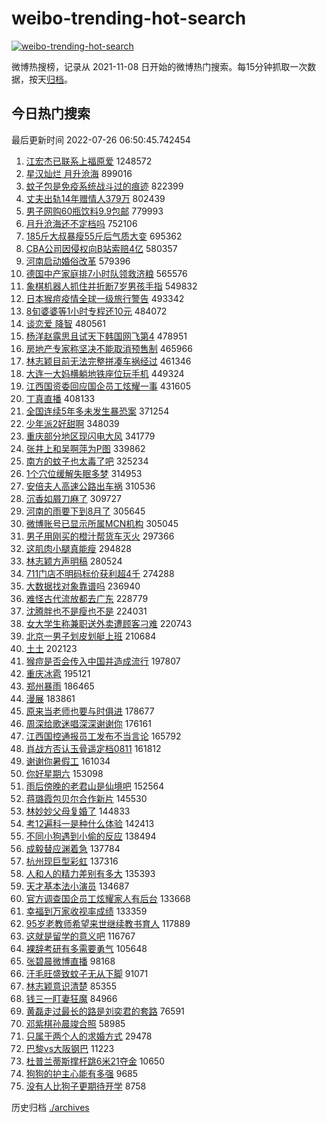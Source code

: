 # weibo-trending-hot-search

[![weibo-trending-hot-search](https://github.com/ameizi/weibo-trending-hot-search/actions/workflows/ci.yml/badge.svg)](https://github.com/ameizi/weibo-trending-hot-search/actions/workflows/ci.yml)

微博热搜榜，记录从 2021-11-08 日开始的微博热门搜索。每15分钟抓取一次数据，按天[归档](./archives)。

## 今日热门搜索

<!-- BEGIN --> 
最后更新时间 2022-07-26 06:50:45.742454 
1. [江宏杰已联系上福原爱](https://s.weibo.com/weibo?q=%23%E6%B1%9F%E5%AE%8F%E6%9D%B0%E5%B7%B2%E8%81%94%E7%B3%BB%E4%B8%8A%E7%A6%8F%E5%8E%9F%E7%88%B1%23&Refer=top) 1248572
1. [星汉灿烂 月升沧海](https://s.weibo.com/weibo?q=%E6%98%9F%E6%B1%89%E7%81%BF%E7%83%82%20%E6%9C%88%E5%8D%87%E6%B2%A7%E6%B5%B7&Refer=top) 899016
1. [蚊子包是免疫系统战斗过的痕迹](https://s.weibo.com/weibo?q=%23%E8%9A%8A%E5%AD%90%E5%8C%85%E6%98%AF%E5%85%8D%E7%96%AB%E7%B3%BB%E7%BB%9F%E6%88%98%E6%96%97%E8%BF%87%E7%9A%84%E7%97%95%E8%BF%B9%23&Refer=top) 822399
1. [丈夫出轨14年赠情人379万](https://s.weibo.com/weibo?q=%23%E4%B8%88%E5%A4%AB%E5%87%BA%E8%BD%A814%E5%B9%B4%E8%B5%A0%E6%83%85%E4%BA%BA379%E4%B8%87%23&Refer=top) 802439
1. [男子网购60瓶饮料9.9包邮](https://s.weibo.com/weibo?q=%23%E7%94%B7%E5%AD%90%E7%BD%91%E8%B4%AD60%E7%93%B6%E9%A5%AE%E6%96%999.9%E5%8C%85%E9%82%AE%23&Refer=top) 779993
1. [月升沧海还不定档吗](https://s.weibo.com/weibo?q=%23%E6%9C%88%E5%8D%87%E6%B2%A7%E6%B5%B7%E8%BF%98%E4%B8%8D%E5%AE%9A%E6%A1%A3%E5%90%97%23&Refer=top) 752106
1. [185斤大叔暴瘦55斤后气质大变](https://s.weibo.com/weibo?q=%23185%E6%96%A4%E5%A4%A7%E5%8F%94%E6%9A%B4%E7%98%A655%E6%96%A4%E5%90%8E%E6%B0%94%E8%B4%A8%E5%A4%A7%E5%8F%98%23&Refer=top) 695362
1. [CBA公司因侵权向B站索赔4亿](https://s.weibo.com/weibo?q=%23CBA%E5%85%AC%E5%8F%B8%E5%9B%A0%E4%BE%B5%E6%9D%83%E5%90%91B%E7%AB%99%E7%B4%A2%E8%B5%944%E4%BA%BF%23&Refer=top) 580357
1. [河南启动婚俗改革](https://s.weibo.com/weibo?q=%23%E6%B2%B3%E5%8D%97%E5%90%AF%E5%8A%A8%E5%A9%9A%E4%BF%97%E6%94%B9%E9%9D%A9%23&Refer=top) 579396
1. [德国中产家庭排7小时队领救济粮](https://s.weibo.com/weibo?q=%23%E5%BE%B7%E5%9B%BD%E4%B8%AD%E4%BA%A7%E5%AE%B6%E5%BA%AD%E6%8E%927%E5%B0%8F%E6%97%B6%E9%98%9F%E9%A2%86%E6%95%91%E6%B5%8E%E7%B2%AE%23&Refer=top) 565576
1. [象棋机器人抓住并折断7岁男孩手指](https://s.weibo.com/weibo?q=%23%E8%B1%A1%E6%A3%8B%E6%9C%BA%E5%99%A8%E4%BA%BA%E6%8A%93%E4%BD%8F%E5%B9%B6%E6%8A%98%E6%96%AD7%E5%B2%81%E7%94%B7%E5%AD%A9%E6%89%8B%E6%8C%87%23&Refer=top) 549832
1. [日本猴痘疫情全球一级旅行警告](https://s.weibo.com/weibo?q=%23%E6%97%A5%E6%9C%AC%E7%8C%B4%E7%97%98%E7%96%AB%E6%83%85%E5%85%A8%E7%90%83%E4%B8%80%E7%BA%A7%E6%97%85%E8%A1%8C%E8%AD%A6%E5%91%8A%23&Refer=top) 493342
1. [8旬婆婆等1小时专程还10元](https://s.weibo.com/weibo?q=%238%E6%97%AC%E5%A9%86%E5%A9%86%E7%AD%891%E5%B0%8F%E6%97%B6%E4%B8%93%E7%A8%8B%E8%BF%9810%E5%85%83%23&Refer=top) 484072
1. [谈恋爱 降智](https://s.weibo.com/weibo?q=%E8%B0%88%E6%81%8B%E7%88%B1%20%E9%99%8D%E6%99%BA&Refer=top) 480561
1. [杨洋赵露思且试天下韩国网飞第4](https://s.weibo.com/weibo?q=%23%E6%9D%A8%E6%B4%8B%E8%B5%B5%E9%9C%B2%E6%80%9D%E4%B8%94%E8%AF%95%E5%A4%A9%E4%B8%8B%E9%9F%A9%E5%9B%BD%E7%BD%91%E9%A3%9E%E7%AC%AC4%23&Refer=top) 478951
1. [房地产专家称坚决不能取消预售制](https://s.weibo.com/weibo?q=%23%E6%88%BF%E5%9C%B0%E4%BA%A7%E4%B8%93%E5%AE%B6%E7%A7%B0%E5%9D%9A%E5%86%B3%E4%B8%8D%E8%83%BD%E5%8F%96%E6%B6%88%E9%A2%84%E5%94%AE%E5%88%B6%23&Refer=top) 465966
1. [林志颖目前无法完整拼凑车祸经过](https://s.weibo.com/weibo?q=%23%E6%9E%97%E5%BF%97%E9%A2%96%E7%9B%AE%E5%89%8D%E6%97%A0%E6%B3%95%E5%AE%8C%E6%95%B4%E6%8B%BC%E5%87%91%E8%BD%A6%E7%A5%B8%E7%BB%8F%E8%BF%87%23&Refer=top) 461346
1. [大连一大妈横躺地铁座位玩手机](https://s.weibo.com/weibo?q=%23%E5%A4%A7%E8%BF%9E%E4%B8%80%E5%A4%A7%E5%A6%88%E6%A8%AA%E8%BA%BA%E5%9C%B0%E9%93%81%E5%BA%A7%E4%BD%8D%E7%8E%A9%E6%89%8B%E6%9C%BA%23&Refer=top) 449324
1. [江西国资委回应国企员工炫耀一事](https://s.weibo.com/weibo?q=%23%E6%B1%9F%E8%A5%BF%E5%9B%BD%E8%B5%84%E5%A7%94%E5%9B%9E%E5%BA%94%E5%9B%BD%E4%BC%81%E5%91%98%E5%B7%A5%E7%82%AB%E8%80%80%E4%B8%80%E4%BA%8B%23&Refer=top) 431605
1. [丁真直播](https://s.weibo.com/weibo?q=%23%E4%B8%81%E7%9C%9F%E7%9B%B4%E6%92%AD%23&Refer=top) 408133
1. [全国连续5年多未发生暴恐案](https://s.weibo.com/weibo?q=%23%E5%85%A8%E5%9B%BD%E8%BF%9E%E7%BB%AD5%E5%B9%B4%E5%A4%9A%E6%9C%AA%E5%8F%91%E7%94%9F%E6%9A%B4%E6%81%90%E6%A1%88%23&Refer=top) 371254
1. [少年派2好甜啊](https://s.weibo.com/weibo?q=%23%E5%B0%91%E5%B9%B4%E6%B4%BE2%E5%A5%BD%E7%94%9C%E5%95%8A%23&Refer=top) 348039
1. [重庆部分地区现闪电大风](https://s.weibo.com/weibo?q=%23%E9%87%8D%E5%BA%86%E9%83%A8%E5%88%86%E5%9C%B0%E5%8C%BA%E7%8E%B0%E9%97%AA%E7%94%B5%E5%A4%A7%E9%A3%8E%23&Refer=top) 341779
1. [张井上和吴啊萍为P图](https://s.weibo.com/weibo?q=%23%E5%BC%A0%E4%BA%95%E4%B8%8A%E5%92%8C%E5%90%B4%E5%95%8A%E8%90%8D%E4%B8%BAP%E5%9B%BE%23&Refer=top) 339862
1. [南方的蚊子也太毒了吧](https://s.weibo.com/weibo?q=%23%E5%8D%97%E6%96%B9%E7%9A%84%E8%9A%8A%E5%AD%90%E4%B9%9F%E5%A4%AA%E6%AF%92%E4%BA%86%E5%90%A7%23&Refer=top) 325234
1. [1个穴位缓解失眠多梦](https://s.weibo.com/weibo?q=%231%E4%B8%AA%E7%A9%B4%E4%BD%8D%E7%BC%93%E8%A7%A3%E5%A4%B1%E7%9C%A0%E5%A4%9A%E6%A2%A6%23&Refer=top) 314953
1. [安倍夫人高速公路出车祸](https://s.weibo.com/weibo?q=%23%E5%AE%89%E5%80%8D%E5%A4%AB%E4%BA%BA%E9%AB%98%E9%80%9F%E5%85%AC%E8%B7%AF%E5%87%BA%E8%BD%A6%E7%A5%B8%23&Refer=top) 310536
1. [沉香如屑刀麻了](https://s.weibo.com/weibo?q=%23%E6%B2%89%E9%A6%99%E5%A6%82%E5%B1%91%E5%88%80%E9%BA%BB%E4%BA%86%23&Refer=top) 309727
1. [河南的雨要下到8月了](https://s.weibo.com/weibo?q=%23%E6%B2%B3%E5%8D%97%E7%9A%84%E9%9B%A8%E8%A6%81%E4%B8%8B%E5%88%B08%E6%9C%88%E4%BA%86%23&Refer=top) 305645
1. [微博账号已显示所属MCN机构](https://s.weibo.com/weibo?q=%23%E5%BE%AE%E5%8D%9A%E8%B4%A6%E5%8F%B7%E5%B7%B2%E6%98%BE%E7%A4%BA%E6%89%80%E5%B1%9EMCN%E6%9C%BA%E6%9E%84%23&Refer=top) 305045
1. [男子用刚买的橙汁帮货车灭火](https://s.weibo.com/weibo?q=%23%E7%94%B7%E5%AD%90%E7%94%A8%E5%88%9A%E4%B9%B0%E7%9A%84%E6%A9%99%E6%B1%81%E5%B8%AE%E8%B4%A7%E8%BD%A6%E7%81%AD%E7%81%AB%23&Refer=top) 297366
1. [这肌肉小腿真能瘦](https://s.weibo.com/weibo?q=%23%E8%BF%99%E8%82%8C%E8%82%89%E5%B0%8F%E8%85%BF%E7%9C%9F%E8%83%BD%E7%98%A6%23&Refer=top) 294828
1. [林志颖方声明稿](https://s.weibo.com/weibo?q=%23%E6%9E%97%E5%BF%97%E9%A2%96%E6%96%B9%E5%A3%B0%E6%98%8E%E7%A8%BF%23&Refer=top) 280524
1. [711门店不明码标价获利超4千](https://s.weibo.com/weibo?q=%23711%E9%97%A8%E5%BA%97%E4%B8%8D%E6%98%8E%E7%A0%81%E6%A0%87%E4%BB%B7%E8%8E%B7%E5%88%A9%E8%B6%854%E5%8D%83%23&Refer=top) 274288
1. [大数据找对象靠谱吗](https://s.weibo.com/weibo?q=%23%E5%A4%A7%E6%95%B0%E6%8D%AE%E6%89%BE%E5%AF%B9%E8%B1%A1%E9%9D%A0%E8%B0%B1%E5%90%97%23&Refer=top) 236940
1. [难怪古代流放都去广东](https://s.weibo.com/weibo?q=%23%E9%9A%BE%E6%80%AA%E5%8F%A4%E4%BB%A3%E6%B5%81%E6%94%BE%E9%83%BD%E5%8E%BB%E5%B9%BF%E4%B8%9C%23&Refer=top) 228779
1. [沈腾胖也不是瘦也不是](https://s.weibo.com/weibo?q=%23%E6%B2%88%E8%85%BE%E8%83%96%E4%B9%9F%E4%B8%8D%E6%98%AF%E7%98%A6%E4%B9%9F%E4%B8%8D%E6%98%AF%23&Refer=top) 224031
1. [女大学生称兼职送外卖遭顾客刁难](https://s.weibo.com/weibo?q=%23%E5%A5%B3%E5%A4%A7%E5%AD%A6%E7%94%9F%E7%A7%B0%E5%85%BC%E8%81%8C%E9%80%81%E5%A4%96%E5%8D%96%E9%81%AD%E9%A1%BE%E5%AE%A2%E5%88%81%E9%9A%BE%23&Refer=top) 220743
1. [北京一男子划皮划艇上班](https://s.weibo.com/weibo?q=%23%E5%8C%97%E4%BA%AC%E4%B8%80%E7%94%B7%E5%AD%90%E5%88%92%E7%9A%AE%E5%88%92%E8%89%87%E4%B8%8A%E7%8F%AD%23&Refer=top) 210684
1. [土土](https://s.weibo.com/weibo?q=%E5%9C%9F%E5%9C%9F&Refer=top) 202123
1. [猴痘是否会传入中国并造成流行](https://s.weibo.com/weibo?q=%23%E7%8C%B4%E7%97%98%E6%98%AF%E5%90%A6%E4%BC%9A%E4%BC%A0%E5%85%A5%E4%B8%AD%E5%9B%BD%E5%B9%B6%E9%80%A0%E6%88%90%E6%B5%81%E8%A1%8C%23&Refer=top) 197807
1. [重庆冰雹](https://s.weibo.com/weibo?q=%23%E9%87%8D%E5%BA%86%E5%86%B0%E9%9B%B9%23&Refer=top) 195121
1. [郑州暴雨](https://s.weibo.com/weibo?q=%23%E9%83%91%E5%B7%9E%E6%9A%B4%E9%9B%A8%23&Refer=top) 186465
1. [漫展](https://s.weibo.com/weibo?q=%E6%BC%AB%E5%B1%95&Refer=top) 183861
1. [原来当老师也要与时俱进](https://s.weibo.com/weibo?q=%23%E5%8E%9F%E6%9D%A5%E5%BD%93%E8%80%81%E5%B8%88%E4%B9%9F%E8%A6%81%E4%B8%8E%E6%97%B6%E4%BF%B1%E8%BF%9B%23&Refer=top) 178677
1. [周深给歌迷唱深深谢谢你](https://s.weibo.com/weibo?q=%23%E5%91%A8%E6%B7%B1%E7%BB%99%E6%AD%8C%E8%BF%B7%E5%94%B1%E6%B7%B1%E6%B7%B1%E8%B0%A2%E8%B0%A2%E4%BD%A0%23&Refer=top) 176161
1. [江西国控通报员工发布不当言论](https://s.weibo.com/weibo?q=%23%E6%B1%9F%E8%A5%BF%E5%9B%BD%E6%8E%A7%E9%80%9A%E6%8A%A5%E5%91%98%E5%B7%A5%E5%8F%91%E5%B8%83%E4%B8%8D%E5%BD%93%E8%A8%80%E8%AE%BA%23&Refer=top) 165792
1. [肖战方否认玉骨遥定档0811](https://s.weibo.com/weibo?q=%23%E8%82%96%E6%88%98%E6%96%B9%E5%90%A6%E8%AE%A4%E7%8E%89%E9%AA%A8%E9%81%A5%E5%AE%9A%E6%A1%A30811%23&Refer=top) 161812
1. [谢谢你暑假工](https://s.weibo.com/weibo?q=%23%E8%B0%A2%E8%B0%A2%E4%BD%A0%E6%9A%91%E5%81%87%E5%B7%A5%23&Refer=top) 161034
1. [你好星期六](https://s.weibo.com/weibo?q=%23%E4%BD%A0%E5%A5%BD%E6%98%9F%E6%9C%9F%E5%85%AD%23&Refer=top) 153098
1. [雨后傍晚的老君山是仙境吧](https://s.weibo.com/weibo?q=%23%E9%9B%A8%E5%90%8E%E5%82%8D%E6%99%9A%E7%9A%84%E8%80%81%E5%90%9B%E5%B1%B1%E6%98%AF%E4%BB%99%E5%A2%83%E5%90%A7%23&Refer=top) 152564
1. [蒋璐霞包贝尔合作新片](https://s.weibo.com/weibo?q=%23%E8%92%8B%E7%92%90%E9%9C%9E%E5%8C%85%E8%B4%9D%E5%B0%94%E5%90%88%E4%BD%9C%E6%96%B0%E7%89%87%23&Refer=top) 145530
1. [林妙妙父母复婚了](https://s.weibo.com/weibo?q=%23%E6%9E%97%E5%A6%99%E5%A6%99%E7%88%B6%E6%AF%8D%E5%A4%8D%E5%A9%9A%E4%BA%86%23&Refer=top) 144833
1. [考12遍科一是种什么体验](https://s.weibo.com/weibo?q=%23%E8%80%8312%E9%81%8D%E7%A7%91%E4%B8%80%E6%98%AF%E7%A7%8D%E4%BB%80%E4%B9%88%E4%BD%93%E9%AA%8C%23&Refer=top) 142413
1. [不同小狗遇到小偷的反应](https://s.weibo.com/weibo?q=%23%E4%B8%8D%E5%90%8C%E5%B0%8F%E7%8B%97%E9%81%87%E5%88%B0%E5%B0%8F%E5%81%B7%E7%9A%84%E5%8F%8D%E5%BA%94%23&Refer=top) 138494
1. [成毅替应渊着急](https://s.weibo.com/weibo?q=%23%E6%88%90%E6%AF%85%E6%9B%BF%E5%BA%94%E6%B8%8A%E7%9D%80%E6%80%A5%23&Refer=top) 137784
1. [杭州现巨型彩虹](https://s.weibo.com/weibo?q=%23%E6%9D%AD%E5%B7%9E%E7%8E%B0%E5%B7%A8%E5%9E%8B%E5%BD%A9%E8%99%B9%23&Refer=top) 137316
1. [人和人的精力差别有多大](https://s.weibo.com/weibo?q=%23%E4%BA%BA%E5%92%8C%E4%BA%BA%E7%9A%84%E7%B2%BE%E5%8A%9B%E5%B7%AE%E5%88%AB%E6%9C%89%E5%A4%9A%E5%A4%A7%23&Refer=top) 135393
1. [天才基本法小演员](https://s.weibo.com/weibo?q=%23%E5%A4%A9%E6%89%8D%E5%9F%BA%E6%9C%AC%E6%B3%95%E5%B0%8F%E6%BC%94%E5%91%98%23&Refer=top) 134687
1. [官方调查国企员工炫耀家人有后台](https://s.weibo.com/weibo?q=%23%E5%AE%98%E6%96%B9%E8%B0%83%E6%9F%A5%E5%9B%BD%E4%BC%81%E5%91%98%E5%B7%A5%E7%82%AB%E8%80%80%E5%AE%B6%E4%BA%BA%E6%9C%89%E5%90%8E%E5%8F%B0%23&Refer=top) 133668
1. [幸福到万家收视率成绩](https://s.weibo.com/weibo?q=%23%E5%B9%B8%E7%A6%8F%E5%88%B0%E4%B8%87%E5%AE%B6%E6%94%B6%E8%A7%86%E7%8E%87%E6%88%90%E7%BB%A9%23&Refer=top) 133359
1. [95岁老教师希望来世继续教书育人](https://s.weibo.com/weibo?q=%2395%E5%B2%81%E8%80%81%E6%95%99%E5%B8%88%E5%B8%8C%E6%9C%9B%E6%9D%A5%E4%B8%96%E7%BB%A7%E7%BB%AD%E6%95%99%E4%B9%A6%E8%82%B2%E4%BA%BA%23&Refer=top) 117889
1. [这就是留学的意义吧](https://s.weibo.com/weibo?q=%23%E8%BF%99%E5%B0%B1%E6%98%AF%E7%95%99%E5%AD%A6%E7%9A%84%E6%84%8F%E4%B9%89%E5%90%A7%23&Refer=top) 116767
1. [裸辞考研有多需要勇气](https://s.weibo.com/weibo?q=%23%E8%A3%B8%E8%BE%9E%E8%80%83%E7%A0%94%E6%9C%89%E5%A4%9A%E9%9C%80%E8%A6%81%E5%8B%87%E6%B0%94%23&Refer=top) 105648
1. [张碧晨微博直播](https://s.weibo.com/weibo?q=%23%E5%BC%A0%E7%A2%A7%E6%99%A8%E5%BE%AE%E5%8D%9A%E7%9B%B4%E6%92%AD%23&Refer=top) 98168
1. [汗毛旺盛致蚊子无从下脚](https://s.weibo.com/weibo?q=%23%E6%B1%97%E6%AF%9B%E6%97%BA%E7%9B%9B%E8%87%B4%E8%9A%8A%E5%AD%90%E6%97%A0%E4%BB%8E%E4%B8%8B%E8%84%9A%23&Refer=top) 91071
1. [林志颖意识清楚](https://s.weibo.com/weibo?q=%23%E6%9E%97%E5%BF%97%E9%A2%96%E6%84%8F%E8%AF%86%E6%B8%85%E6%A5%9A%23&Refer=top) 85355
1. [钱三一盯妻狂魔](https://s.weibo.com/weibo?q=%23%E9%92%B1%E4%B8%89%E4%B8%80%E7%9B%AF%E5%A6%BB%E7%8B%82%E9%AD%94%23&Refer=top) 84966
1. [黄磊走过最长的路是刘奕君的套路](https://s.weibo.com/weibo?q=%23%E9%BB%84%E7%A3%8A%E8%B5%B0%E8%BF%87%E6%9C%80%E9%95%BF%E7%9A%84%E8%B7%AF%E6%98%AF%E5%88%98%E5%A5%95%E5%90%9B%E7%9A%84%E5%A5%97%E8%B7%AF%23&Refer=top) 76591
1. [邓紫棋孙晨竣合照](https://s.weibo.com/weibo?q=%E9%82%93%E7%B4%AB%E6%A3%8B%E5%AD%99%E6%99%A8%E7%AB%A3%E5%90%88%E7%85%A7&Refer=top) 58985
1. [只属于两个人的求婚方式](https://s.weibo.com/weibo?q=%23%E5%8F%AA%E5%B1%9E%E4%BA%8E%E4%B8%A4%E4%B8%AA%E4%BA%BA%E7%9A%84%E6%B1%82%E5%A9%9A%E6%96%B9%E5%BC%8F%23&Refer=top) 29478
1. [巴黎vs大阪钢巴](https://s.weibo.com/weibo?q=%E5%B7%B4%E9%BB%8Evs%E5%A4%A7%E9%98%AA%E9%92%A2%E5%B7%B4&Refer=top) 11223
1. [杜普兰蒂斯撑杆跳6米21夺金](https://s.weibo.com/weibo?q=%23%E6%9D%9C%E6%99%AE%E5%85%B0%E8%92%82%E6%96%AF%E6%92%91%E6%9D%86%E8%B7%B36%E7%B1%B321%E5%A4%BA%E9%87%91%23&Refer=top) 10650
1. [狗狗的护主心能有多强](https://s.weibo.com/weibo?q=%23%E7%8B%97%E7%8B%97%E7%9A%84%E6%8A%A4%E4%B8%BB%E5%BF%83%E8%83%BD%E6%9C%89%E5%A4%9A%E5%BC%BA%23&Refer=top) 9685
1. [没有人比狗子更期待开学](https://s.weibo.com/weibo?q=%23%E6%B2%A1%E6%9C%89%E4%BA%BA%E6%AF%94%E7%8B%97%E5%AD%90%E6%9B%B4%E6%9C%9F%E5%BE%85%E5%BC%80%E5%AD%A6%23&Refer=top) 8758
<!-- END -->

历史归档 [./archives](./archives)

